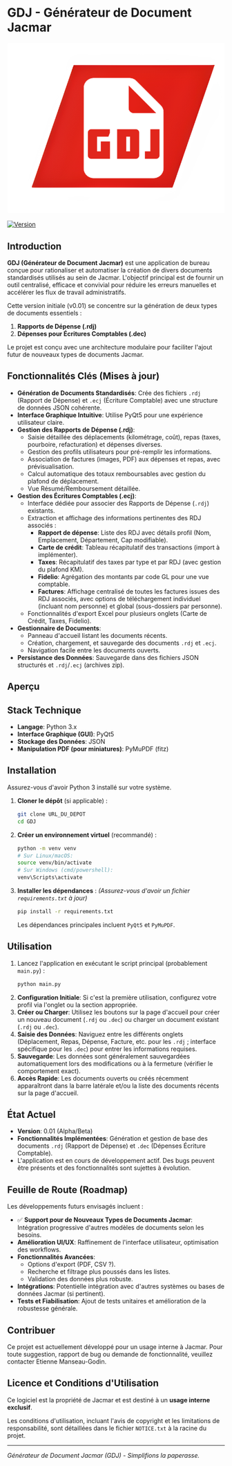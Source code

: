 # GDJ - Générateur de Document Jacmar

<!-- Optionnel: Ajouter un logo/bannière ici -->
[![Logo GDJ](resources/images/logo-gdj.png)]()

[![Version](https://img.shields.io/badge/Version-v0.02-blue.svg)]() 
<!-- Optionnel: Ajouter d'autres badges (Build, Licence, etc.) -->
<!-- [![Build Status](URL_Badge_Build)](URL_Lien_Build) -->
<!-- [![License: MIT](https://img.shields.io/badge/License-MIT-yellow.svg)](LICENSE) -->

## Introduction

**GDJ (Générateur de Document Jacmar)** est une application de bureau conçue pour rationaliser et automatiser la création de divers documents standardisés utilisés au sein de Jacmar. L'objectif principal est de fournir un outil centralisé, efficace et convivial pour réduire les erreurs manuelles et accélérer les flux de travail administratifs.

Cette version initiale (v0.01) se concentre sur la génération de deux types de documents essentiels :

1.  **Rapports de Dépense (.rdj)**
2.  **Dépenses pour Écritures Comptables (.dec)**

Le projet est conçu avec une architecture modulaire pour faciliter l'ajout futur de nouveaux types de documents Jacmar.

## Fonctionnalités Clés (Mises à jour)

*   **Génération de Documents Standardisés**: Crée des fichiers `.rdj` (Rapport de Dépense) et `.ecj` (Écriture Comptable) avec une structure de données JSON cohérente.
*   **Interface Graphique Intuitive**: Utilise PyQt5 pour une expérience utilisateur claire.
*   **Gestion des Rapports de Dépense (.rdj)**: 
    *   Saisie détaillée des déplacements (kilométrage, coût), repas (taxes, pourboire, refacturation) et dépenses diverses.
    *   Gestion des profils utilisateurs pour pré-remplir les informations.
    *   Association de factures (images, PDF) aux dépenses et repas, avec prévisualisation.
    *   Calcul automatique des totaux remboursables avec gestion du plafond de déplacement.
    *   Vue Résumé/Remboursement détaillée.
*   **Gestion des Écritures Comptables (.ecj)**: 
    *   Interface dédiée pour associer des Rapports de Dépense (`.rdj`) existants.
    *   Extraction et affichage des informations pertinentes des RDJ associés :
        *   **Rapport de dépense**: Liste des RDJ avec détails profil (Nom, Emplacement, Département, Cap modifiable).
        *   **Carte de crédit**: Tableau récapitulatif des transactions (import à implémenter).
        *   **Taxes**: Récapitulatif des taxes par type et par RDJ (avec gestion du plafond KM).
        *   **Fidelio**: Agrégation des montants par code GL pour une vue comptable.
        *   **Factures**: Affichage centralisé de toutes les factures issues des RDJ associés, avec options de téléchargement individuel (incluant nom personne) et global (sous-dossiers par personne).
    *   Fonctionnalités d'export Excel pour plusieurs onglets (Carte de Crédit, Taxes, Fidelio).
*   **Gestionnaire de Documents**: 
    *   Panneau d'accueil listant les documents récents.
    *   Création, chargement, et sauvegarde des documents `.rdj` et `.ecj`.
    *   Navigation facile entre les documents ouverts.
*   **Persistance des Données**: Sauvegarde dans des fichiers JSON structurés et `.rdj`/`.ecj` (archives zip).

## Aperçu

<!-- Ajouter des captures d'écran de l'interface ici pour illustrer -->
<!-- 
![Capture d'écran Accueil](path/to/screenshot_home.png)
![Capture d'écran Onglet Dépenses](path/to/screenshot_depenses.png)
![Capture d'écran Onglet Factures](path/to/screenshot_factures.png) 
-->

## Stack Technique

*   **Langage**: Python 3.x
*   **Interface Graphique (GUI)**: PyQt5
*   **Stockage des Données**: JSON
*   **Manipulation PDF (pour miniatures)**: PyMuPDF (fitz)

## Installation

Assurez-vous d'avoir Python 3 installé sur votre système.

1.  **Cloner le dépôt** (si applicable) :
    ```bash
    git clone URL_DU_DEPOT
    cd GDJ 
    ```
2.  **Créer un environnement virtuel** (recommandé) :
    ```bash
    python -m venv venv
    # Sur Linux/macOS:
    source venv/bin/activate
    # Sur Windows (cmd/powershell):
    venv\Scripts\activate
    ```
3.  **Installer les dépendances** :
    *(Assurez-vous d'avoir un fichier `requirements.txt` à jour)*
    ```bash
    pip install -r requirements.txt 
    ```
    Les dépendances principales incluent `PyQt5` et `PyMuPDF`.

## Utilisation

1.  Lancez l'application en exécutant le script principal (probablement `main.py`) :
    ```bash
    python main.py 
    ```
2.  **Configuration Initiale**: Si c'est la première utilisation, configurez votre profil via l'onglet ou la section appropriée.
3.  **Créer ou Charger**: Utilisez les boutons sur la page d'accueil pour créer un nouveau document (`.rdj` ou `.dec`) ou charger un document existant (`.rdj` ou `.dec`).
4.  **Saisie des Données**: Naviguez entre les différents onglets (Déplacement, Repas, Dépense, Facture, etc. pour les `.rdj` ; interface spécifique pour les `.dec`) pour entrer les informations requises.
5.  **Sauvegarde**: Les données sont généralement sauvegardées automatiquement lors des modifications ou à la fermeture (vérifier le comportement exact).
6.  **Accès Rapide**: Les documents ouverts ou créés récemment apparaîtront dans la barre latérale et/ou la liste des documents récents sur la page d'accueil.

## État Actuel

*   **Version**: 0.01 (Alpha/Beta)
*   **Fonctionnalités Implémentées**: Génération et gestion de base des documents `.rdj` (Rapport de Dépense) et `.dec` (Dépenses Écriture Comptable).
*   L'application est en cours de développement actif. Des bugs peuvent être présents et des fonctionnalités sont sujettes à évolution.

## Feuille de Route (Roadmap)

Les développements futurs envisagés incluent :

*   ✅ **Support pour de Nouveaux Types de Documents Jacmar**: Intégration progressive d'autres modèles de documents selon les besoins.
*   **Amélioration UI/UX**: Raffinement de l'interface utilisateur, optimisation des workflows.
*   **Fonctionnalités Avancées**: 
    *   Options d'export (PDF, CSV ?).
    *   Recherche et filtrage plus poussés dans les listes.
    *   Validation des données plus robuste.
*   **Intégrations**: Potentielle intégration avec d'autres systèmes ou bases de données Jacmar (si pertinent).
*   **Tests et Fiabilisation**: Ajout de tests unitaires et amélioration de la robustesse générale.

## Contribuer

Ce projet est actuellement développé pour un usage interne à Jacmar. Pour toute suggestion, rapport de bug ou demande de fonctionnalité, veuillez contacter Etienne Manseau-Godin.

<!-- Ou, si ouvert aux contributions externes :
Les contributions sont les bienvenues ! Veuillez lire le fichier CONTRIBUTING.md (à créer) pour plus de détails sur le processus de contribution et les normes de codage. -->

## Licence et Conditions d'Utilisation

Ce logiciel est la propriété de Jacmar et est destiné à un **usage interne exclusif**.

Les conditions d'utilisation, incluant l'avis de copyright et les limitations de responsabilité, sont détaillées dans le fichier `NOTICE.txt` à la racine du projet.

---

*Générateur de Document Jacmar (GDJ) - Simplifions la paperasse.* 